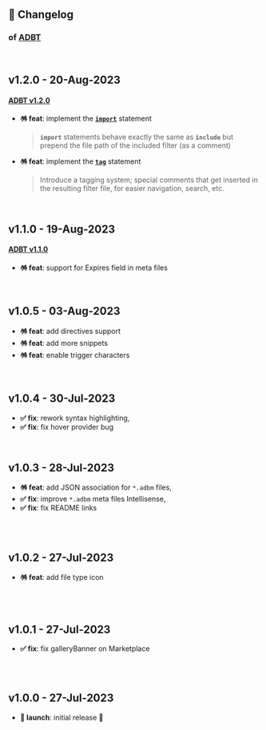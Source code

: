 ## 📒 Changelog

### of [ADBT](https://github.com/igorskyflyer/vscode-adbt)

<br>

## v1.2.0 - 20-Aug-2023

#### [ADBT v1.2.0](https://github.com/igorskyflyer/file-format-adbt/releases/tag/v1.2.0)

- **🪅 feat**: implement the **[`import`](https://github.com/igorskyflyer/file-format-adbt/blob/v1.2.0/README.md#import)** statement
  > **`import`** statements behave exactly the same as **`include`** but prepend the file path of the included filter (as a comment)
- **🪅 feat**: implement the **[`tag`](https://github.com/igorskyflyer/file-format-adbt/blob/v1.2.0/README.md#tag)** statement
  > Introduce a tagging system; special comments that get inserted in the resulting filter file, for easier navigation, search, etc.

<br>

## v1.1.0 - 19-Aug-2023

#### [ADBT v1.1.0](https://github.com/igorskyflyer/file-format-adbt/releases/tag/v1.1.0)

- **🪅 feat**: support for Expires field in meta files

<br>

## v1.0.5 - 03-Aug-2023

- **🪅 feat**: add directives support
- **🪅 feat**: add more snippets
- **🪅 feat**: enable trigger characters

<br>

## v1.0.4 - 30-Jul-2023

- **✅ fix**: rework syntax highlighting,
- **✅ fix**: fix hover provider bug

<br>

## v1.0.3 - 28-Jul-2023

- **🪅 feat**: add JSON association for `*.adbm` files,
- **✅ fix**: improve `*.adbm` meta files Intellisense,
- **✅ fix**: fix README links

<br>
<br>

## v1.0.2 - 27-Jul-2023

- **🪅 feat**: add file type icon

<br>
<br>

## v1.0.1 - 27-Jul-2023

- **✅ fix**: fix galleryBanner on Marketplace

<br>
<br>

## v1.0.0 - 27-Jul-2023

- **🚀 launch**: initial release 🎉

